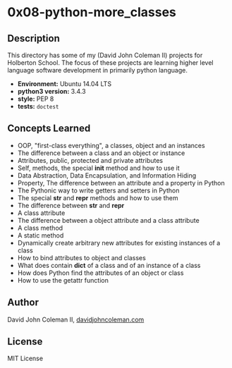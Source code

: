 # 0x08-python-more_classes

## Description

This directory has some of my (David John Coleman II) projects for Holberton
School.  The focus of these projects are learning higher level language software
development in primarily python language.

* __Environment:__ Ubuntu 14.04 LTS
* __python3 version:__ 3.4.3
* __style:__ PEP 8
* __tests:__ `doctest`

## Concepts Learned

* OOP, "first-class everything", a classes, object and an instances
* The difference between a class and an object or instance
* Attributes, public, protected and private attributes
* Self, methods, the special __init__ method and how to use it
* Data Abstraction, Data Encapsulation, and Information Hiding
* Property, The difference between an attribute and a property in Python
* The Pythonic way to write getters and setters in Python
* The special __str__ and __repr__ methods and how to use them
* The difference between __str__ and __repr__
* A class attribute
* The difference between a object attribute and a class attribute
* A class method
* A static method
* Dynamically create arbitrary new attributes for existing instances of a class
* How to bind attributes to object and classes
* What does contain __dict__ of a class and of an instance of a class
* How does Python find the attributes of an object or class
* How to use the getattr function

## Author

David John Coleman II, [davidjohncoleman.com](http://www.davidjohncoleman.com/)

## License

MIT License
